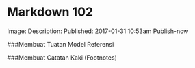 Markdown 102
====================
Image: 
Description: 
Published: 2017-01-31 10:53am
Publish-now


###Membuat Tuatan Model Referensi



###Membuat Catatan Kaki (Footnotes)

